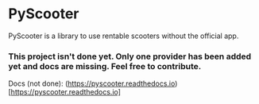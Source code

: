 # PyScooter
PyScooter is a library to use rentable scooters without the official app.


### This project isn't done yet. Only one provider has been added yet and docs are missing. Feel free to contribute.

Docs (not done): (https://pyscooter.readthedocs.io)[https://pyscooter.readthedocs.io]
